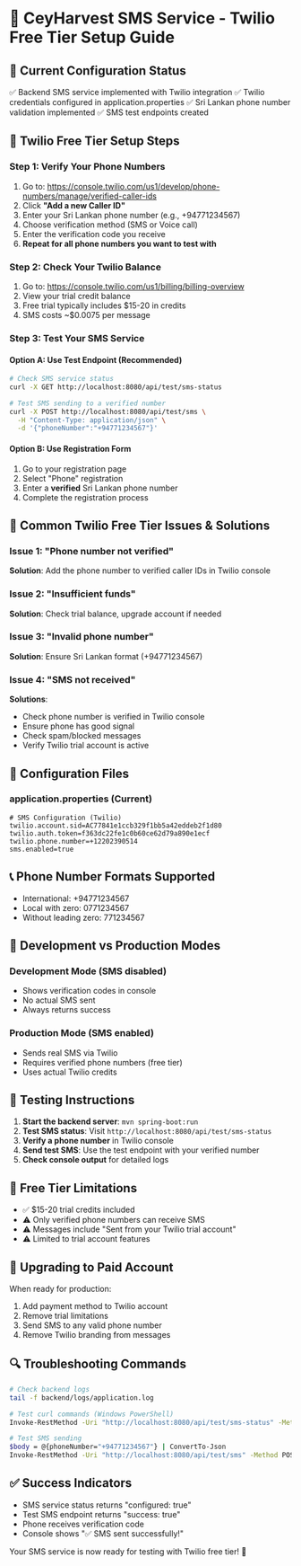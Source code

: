 # 📱 CeyHarvest SMS Service - Twilio Free Tier Setup Guide

## 🎯 Current Configuration Status
✅ Backend SMS service implemented with Twilio integration
✅ Twilio credentials configured in application.properties
✅ Sri Lankan phone number validation implemented
✅ SMS test endpoints created

## 🔧 Twilio Free Tier Setup Steps

### Step 1: Verify Your Phone Numbers
1. Go to: https://console.twilio.com/us1/develop/phone-numbers/manage/verified-caller-ids
2. Click **"Add a new Caller ID"**
3. Enter your Sri Lankan phone number (e.g., +94771234567)
4. Choose verification method (SMS or Voice call)
5. Enter the verification code you receive
6. **Repeat for all phone numbers you want to test with**

### Step 2: Check Your Twilio Balance
1. Go to: https://console.twilio.com/us1/billing/billing-overview
2. View your trial credit balance
3. Free trial typically includes $15-20 in credits
4. SMS costs ~$0.0075 per message

### Step 3: Test Your SMS Service

#### Option A: Use Test Endpoint (Recommended)
```bash
# Check SMS service status
curl -X GET http://localhost:8080/api/test/sms-status

# Test SMS sending to a verified number
curl -X POST http://localhost:8080/api/test/sms \
  -H "Content-Type: application/json" \
  -d '{"phoneNumber":"+94771234567"}'
```

#### Option B: Use Registration Form
1. Go to your registration page
2. Select "Phone" registration
3. Enter a **verified** Sri Lankan phone number
4. Complete the registration process

## 🚨 Common Twilio Free Tier Issues & Solutions

### Issue 1: "Phone number not verified"
**Solution**: Add the phone number to verified caller IDs in Twilio console

### Issue 2: "Insufficient funds"
**Solution**: Check trial balance, upgrade account if needed

### Issue 3: "Invalid phone number"
**Solution**: Ensure Sri Lankan format (+94771234567)

### Issue 4: "SMS not received"
**Solutions**:
- Check phone number is verified in Twilio console
- Ensure phone has good signal
- Check spam/blocked messages
- Verify Twilio trial account is active

## 🔧 Configuration Files

### application.properties (Current)
```properties
# SMS Configuration (Twilio)
twilio.account.sid=AC77841e1ccb329f1bb5a42eddeb2f1d80
twilio.auth.token=f363dc22fe1c0b60ce62d79a890e1ecf
twilio.phone.number=+12202390514
sms.enabled=true
```

## 📞 Phone Number Formats Supported
- International: +94771234567
- Local with zero: 0771234567
- Without leading zero: 771234567

## 🔄 Development vs Production Modes

### Development Mode (SMS disabled)
- Shows verification codes in console
- No actual SMS sent
- Always returns success

### Production Mode (SMS enabled)
- Sends real SMS via Twilio
- Requires verified phone numbers (free tier)
- Uses actual Twilio credits

## 🧪 Testing Instructions

1. **Start the backend server**: `mvn spring-boot:run`
2. **Test SMS status**: Visit `http://localhost:8080/api/test/sms-status`
3. **Verify a phone number** in Twilio console
4. **Send test SMS**: Use the test endpoint with your verified number
5. **Check console output** for detailed logs

## 📱 Free Tier Limitations
- ✅ $15-20 trial credits included
- ⚠️ Only verified phone numbers can receive SMS
- ⚠️ Messages include "Sent from your Twilio trial account"
- ⚠️ Limited to trial account features

## 🚀 Upgrading to Paid Account
When ready for production:
1. Add payment method to Twilio account
2. Remove trial limitations
3. Send SMS to any valid phone number
4. Remove Twilio branding from messages

## 🔍 Troubleshooting Commands

```bash
# Check backend logs
tail -f backend/logs/application.log

# Test curl commands (Windows PowerShell)
Invoke-RestMethod -Uri "http://localhost:8080/api/test/sms-status" -Method GET

# Test SMS sending
$body = @{phoneNumber="+94771234567"} | ConvertTo-Json
Invoke-RestMethod -Uri "http://localhost:8080/api/test/sms" -Method POST -Body $body -ContentType "application/json"
```

## ✅ Success Indicators
- SMS service status returns "configured: true"
- Test SMS endpoint returns "success: true"
- Phone receives verification code
- Console shows "✅ SMS sent successfully!"

Your SMS service is now ready for testing with Twilio free tier! 🎉

